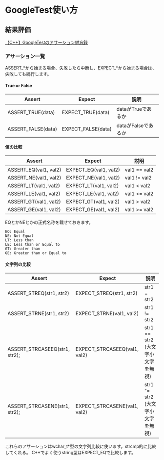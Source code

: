 # GoogleTest使い方

## 結果評価

[【C++】GoogleTestのアサーション備忘録](https://qiita.com/spc_tokuda/items/e94e8919c1fde2602cc3)

### アサーション一覧

ASSERT_*から始まる場合、失敗したら中断し、EXPECT_*から始まる場合は、失敗しても続行します。

#### True or False

|Assert|Expect|説明|
|--|--|--|
|ASSERT_TRUE(data)|EXPECT_TRUE(data)|dataがTrueであるか|
|ASSERT_FALSE(data)|EXPECT_FALSE(data)|dataがFalseであるか|

#### 値の比較

|Assert|Expect|説明|
|--|--|--|
|ASSERT_EQ(val1, val2)|EXPECT_EQ(val1, val2)|val1 == val2|
|ASSERT_NE(val1, val2)|EXPECT_NE(val1, val2)|val1 != val2|
|ASSERT_LT(val1, val2)|EXPECT_LT(val1, val2)|val1 < val2|
|ASSERT_LE(val1, val2)|EXPECT_LE(val1, val2)|val1 <= val2|
|ASSERT_GT(val1, val2)|EXPECT_GT(val1, val2)|val1 > val2|
|ASSERT_GE(val1, val2)|EXPECT_GE(val1, val2)|val1 >= val2|

EQとかNEとかの正式名称を載せておきます。

``` text
EQ: Equal
NE: Not Equal
LT: Less than
LE: Less than or Equal to
GT: Greater than
GE: Greater than or Equal to
```

#### 文字列の比較

|Assert|Expect|説明|
|--|--|--|
|ASSERT_STREQ(str1, str2)|EXPECT_STREQ(str1, str2)|str1 = str2|
|ASSERT_STRNE(str1, str2)|EXPECT_STRNE(val1, val2)|str1 != str2|
|ASSERT_STRCASEEQ(str1, str2);|EXPECT_STRCASEEQ(val1, val2)|str1 == str2<br>(大文字小文字を無視)|
|ASSERT_STRCASENE(str1, str2);|EXPECT_STRCASENE(val1, val2)|str1 "= str2<br>(大文字小文字を無視)|

これらのアサーションはwchar_t*型の文字列比較に使います。strcmp的に比較してくれる。
C++でよく使うstring型はEXPECT_EQで比較します。
